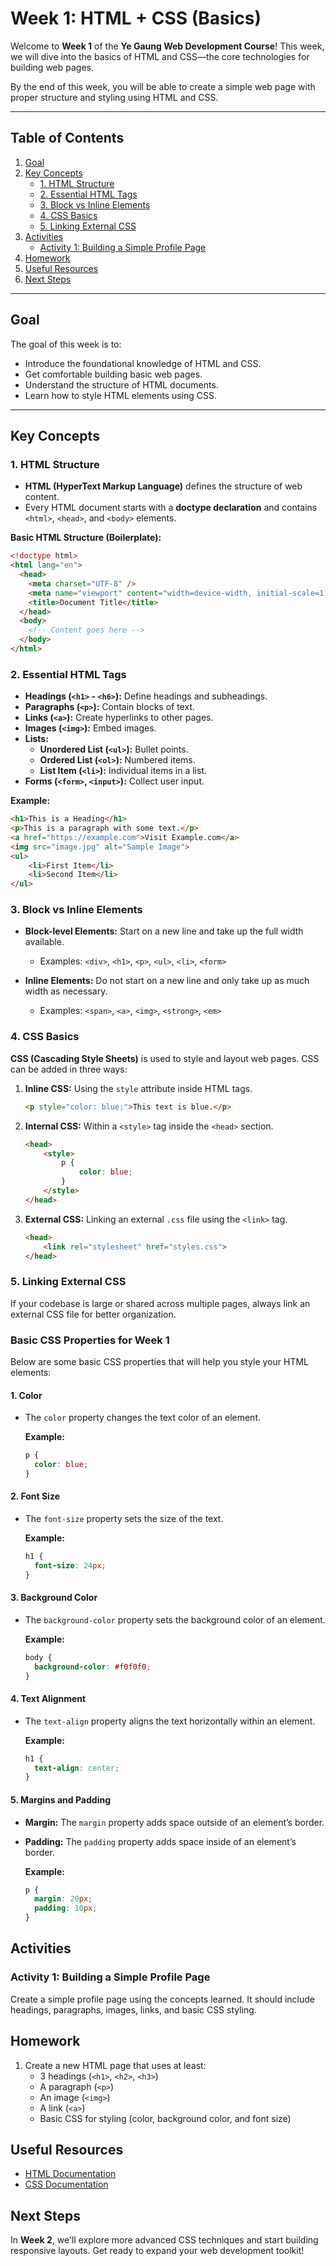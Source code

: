 
# Week 1: HTML + CSS (Basics)

Welcome to **Week 1** of the **Ye Gaung Web Development Course**! This week, we will dive into the basics of HTML and CSS—the core technologies for building web pages.

By the end of this week, you will be able to create a simple web page with proper structure and styling using HTML and CSS.

---

## Table of Contents

1. [Goal](#goal)
2. [Key Concepts](#key-concepts)
   - [1. HTML Structure](#1-html-structure)
   - [2. Essential HTML Tags](#2-essential-html-tags)
   - [3. Block vs Inline Elements](#3-block-vs-inline-elements)
   - [4. CSS Basics](#4-css-basics)
   - [5. Linking External CSS](#5-linking-external-css)
3. [Activities](#activities)
   - [Activity 1: Building a Simple Profile Page](#activity-1-building-a-simple-profile-page)
4. [Homework](#homework)
5. [Useful Resources](#useful-resources)
6. [Next Steps](#next-steps)

---

## Goal

The goal of this week is to:
- Introduce the foundational knowledge of HTML and CSS.
- Get comfortable building basic web pages.
- Understand the structure of HTML documents.
- Learn how to style HTML elements using CSS.

---

## Key Concepts

### 1. HTML Structure

- **HTML (HyperText Markup Language)** defines the structure of web content.
- Every HTML document starts with a **doctype declaration** and contains `<html>`, `<head>`, and `<body>` elements.

**Basic HTML Structure (Boilerplate):**

```html
<!doctype html>
<html lang="en">
  <head>
    <meta charset="UTF-8" />
    <meta name="viewport" content="width=device-width, initial-scale=1.0" />
    <title>Document Title</title>
  </head>
  <body>
    <!-- Content goes here -->
  </body>
</html>
```

### 2. Essential HTML Tags

- **Headings (`<h1>` - `<h6>`):** Define headings and subheadings.
- **Paragraphs (`<p>`):** Contain blocks of text.
- **Links (`<a>`):** Create hyperlinks to other pages.
- **Images (`<img>`):** Embed images.
- **Lists:**
  - **Unordered List (`<ul>`):** Bullet points.
  - **Ordered List (`<ol>`):** Numbered items.
  - **List Item (`<li>`):** Individual items in a list.
- **Forms (`<form>`, `<input>`):** Collect user input.

**Example:**

```html
<h1>This is a Heading</h1>
<p>This is a paragraph with some text.</p>
<a href="https://example.com">Visit Example.com</a>
<img src="image.jpg" alt="Sample Image">
<ul>
    <li>First Item</li>
    <li>Second Item</li>
</ul>
```

### 3. Block vs Inline Elements

- **Block-level Elements:** Start on a new line and take up the full width available.
  - Examples: `<div>`, `<h1>`, `<p>`, `<ul>`, `<li>`, `<form>`

- **Inline Elements:** Do not start on a new line and only take up as much width as necessary.
  - Examples: `<span>`, `<a>`, `<img>`, `<strong>`, `<em>`

### 4. CSS Basics

**CSS (Cascading Style Sheets)** is used to style and layout web pages. CSS can be added in three ways:

1. **Inline CSS:** Using the `style` attribute inside HTML tags.
   ```html
   <p style="color: blue;">This text is blue.</p>
   ```

2. **Internal CSS:** Within a `<style>` tag inside the `<head>` section.
   ```html
   <head>
       <style>
           p {
               color: blue;
           }
       </style>
   </head>
   ```

3. **External CSS:** Linking an external `.css` file using the `<link>` tag.
   ```html
   <head>
       <link rel="stylesheet" href="styles.css">
   </head>
   ```

### 5. Linking External CSS

If your codebase is large or shared across multiple pages, always link an external CSS file for better organization.

### Basic CSS Properties for Week 1

Below are some basic CSS properties that will help you style your HTML elements:

#### 1. **Color**

- The `color` property changes the text color of an element.

  **Example:**

  ```css
  p {
    color: blue;
  }
  ```

#### 2. **Font Size**

- The `font-size` property sets the size of the text.

  **Example:**

  ```css
  h1 {
    font-size: 24px;
  }
  ```

#### 3. **Background Color**

- The `background-color` property sets the background color of an element.

  **Example:**

  ```css
  body {
    background-color: #f0f0f0;
  }
  ```

#### 4. **Text Alignment**

- The `text-align` property aligns the text horizontally within an element.

  **Example:**

  ```css
  h1 {
    text-align: center;
  }
  ```

#### 5. **Margins and Padding**

- **Margin:** The `margin` property adds space outside of an element’s border.
- **Padding:** The `padding` property adds space inside of an element’s border.

  **Example:**

  ```css
  p {
    margin: 20px;
    padding: 10px;
  }
  ```

## Activities

### Activity 1: Building a Simple Profile Page

Create a simple profile page using the concepts learned. It should include headings, paragraphs, images, links, and basic CSS styling.

## Homework

1. Create a new HTML page that uses at least:
   - 3 headings (`<h1>`, `<h2>`, `<h3>`)
   - A paragraph (`<p>`)
   - An image (`<img>`)
   - A link (`<a>`)
   - Basic CSS for styling (color, background color, and font size)

## Useful Resources

- [HTML Documentation](https://developer.mozilla.org/en-US/docs/Web/HTML)
- [CSS Documentation](https://developer.mozilla.org/en-US/docs/Web/CSS)

## Next Steps

In **Week 2**, we'll explore more advanced CSS techniques and start building responsive layouts. Get ready to expand your web development toolkit!
